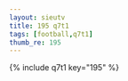 ```yaml
--- 
layout: sieutv
title: 195 q7t1
tags: [football,q7t1]
thumb_re: 195
---
```

{% include q7t1 key="195" %} 
